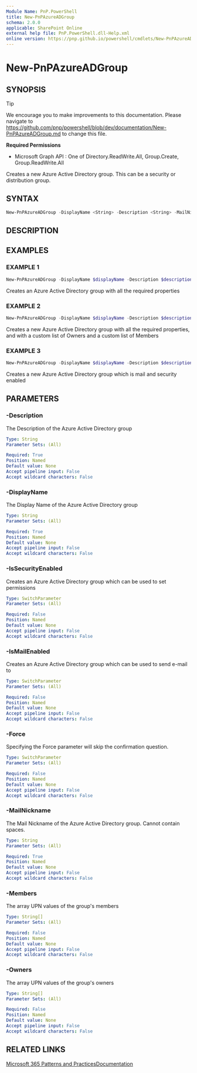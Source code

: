 ```yaml
---
Module Name: PnP.PowerShell
title: New-PnPAzureADGroup
schema: 2.0.0
applicable: SharePoint Online
external help file: PnP.PowerShell.dll-Help.xml
online version: https://pnp.github.io/powershell/cmdlets/New-PnPAzureADGroup.html
---
```

 
# New-PnPAzureADGroup

## SYNOPSIS

> [!TIP]
> We encourage you to make improvements to this documentation. Please navigate to https://github.com/pnp/powershell/blob/dev/documentation/New-PnPAzureADGroup.md to change this file.


**Required Permissions**

  * Microsoft Graph API : One of Directory.ReadWrite.All, Group.Create, Group.ReadWrite.All

Creates a new Azure Active Directory group. This can be a security or distribution group.

## SYNTAX

```powershell
New-PnPAzureADGroup -DisplayName <String> -Description <String> -MailNickname <String> [-Owners <String[]>] [-Members <String[]>] [-IsSecurityEnabled <SwitchParameter>] [-IsMailEnabled <SwitchParameter>] [-Force] [<CommonParameters>]
```

## DESCRIPTION

## EXAMPLES

### EXAMPLE 1
```powershell
New-PnPAzureADGroup -DisplayName $displayName -Description $description -MailNickname $nickname
```

Creates an Azure Active Directory group with all the required properties

### EXAMPLE 2
```powershell
New-PnPAzureADGroup -DisplayName $displayName -Description $description -MailNickname $nickname -Owners $arrayOfOwners -Members $arrayOfMembers
```

Creates a new Azure Active Directory group with all the required properties, and with a custom list of Owners and a custom list of Members

### EXAMPLE 3
```powershell
New-PnPAzureADGroup -DisplayName $displayName -Description $description -MailNickname $nickname -IsSecurityEnabled -IsMailEnabled
```

Creates a new Azure Active Directory group which is mail and security enabled

## PARAMETERS

### -Description
The Description of the Azure Active Directory group

```yaml
Type: String
Parameter Sets: (All)

Required: True
Position: Named
Default value: None
Accept pipeline input: False
Accept wildcard characters: False
```

### -DisplayName
The Display Name of the Azure Active Directory group

```yaml
Type: String
Parameter Sets: (All)

Required: True
Position: Named
Default value: None
Accept pipeline input: False
Accept wildcard characters: False
```

### -IsSecurityEnabled
Creates an Azure Active Directory group which can be used to set permissions

```yaml
Type: SwitchParameter
Parameter Sets: (All)

Required: False
Position: Named
Default value: None
Accept pipeline input: False
Accept wildcard characters: False
```

### -IsMailEnabled
Creates an Azure Active Directory group which can be used to send e-mail to

```yaml
Type: SwitchParameter
Parameter Sets: (All)

Required: False
Position: Named
Default value: None
Accept pipeline input: False
Accept wildcard characters: False
```

### -Force
Specifying the Force parameter will skip the confirmation question.

```yaml
Type: SwitchParameter
Parameter Sets: (All)

Required: False
Position: Named
Default value: None
Accept pipeline input: False
Accept wildcard characters: False
```

### -MailNickname
The Mail Nickname of the Azure Active Directory group. Cannot contain spaces.

```yaml
Type: String
Parameter Sets: (All)

Required: True
Position: Named
Default value: None
Accept pipeline input: False
Accept wildcard characters: False
```

### -Members
The array UPN values of the group's members

```yaml
Type: String[]
Parameter Sets: (All)

Required: False
Position: Named
Default value: None
Accept pipeline input: False
Accept wildcard characters: False
```

### -Owners
The array UPN values of the group's owners

```yaml
Type: String[]
Parameter Sets: (All)

Required: False
Position: Named
Default value: None
Accept pipeline input: False
Accept wildcard characters: False
```

## RELATED LINKS

[Microsoft 365 Patterns and Practices](https://aka.ms/m365pnp)[Documentation](https://docs.microsoft.com/graph/api/group-post-groups)